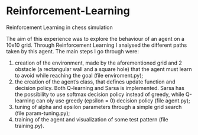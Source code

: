 # Reinforcement-Learning
Reinforcement Learning in chess simulation

The aim of this experience was to explore the behaviour of an agent on a 10x10 grid. Through
Reinforcement Learning I analysed the different paths taken by this agent.
The main steps I go through were:
1. creation of the environment, made by the aforementioned grid and 2 obstacle (a rectangular
wall and a square hole) that the agent must learn to avoid while reaching the goal
(file enviroment.py);
2. the creation of the agent’s class, that defines update function and decision policy. Both
Q-learning and Sarsa is implemented. Sarsa has the possibility to use softmax decision
policy instead of greedy, while Q-learning can oly use greedy (epsilon = 0) decision policy
(file agent.py);
3. tuning of alpha and epsilon parameters through a simple grid search (file param-tuning.py);
4. training of the agent and visualization of some test pattern (file training.py).
